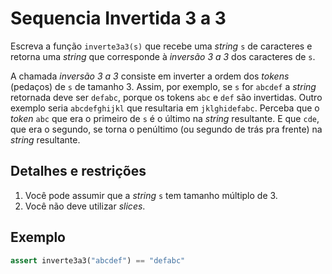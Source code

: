 # Sequencia Invertida 3 a 3

Escreva a função `inverte3a3(s)` que recebe uma _string_
`s` de caracteres e retorna uma _string_ que corresponde à
_inversão 3 a 3_ dos caracteres de `s`.

A chamada _inversão 3 a 3_ consiste em inverter a ordem dos
_tokens_ (pedaços) de `s` de tamanho 3. Assim, por exemplo, se
`s` for `abcdef` a _string_ retornada deve ser `defabc`, porque
os tokens `abc` e `def` são invertidas. Outro exemplo seria
`abcdefghijkl` que resultaria em `jklghidefabc`. Perceba que o _token_
`abc` que era o primeiro de `s` é o último na _string_
resultante. E que `cde`, que era o segundo, se torna o penúltimo
(ou segundo de trás pra frente) na _string_ resultante.

## Detalhes e restrições

1. Você pode assumir que a _string_ `s` tem tamanho múltiplo de 3.
2. Você não deve utilizar _slices_.

## Exemplo

```python
assert inverte3a3("abcdef") == "defabc"
```